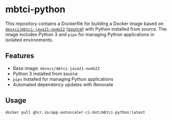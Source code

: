 # mbtci-python
This repository contains a Dockerfile for building a Docker image based on [`devxci/mbtci-java21-node22`](https://hub.docker.com/r/devxci/mbtci-java21-node22) ([source](https://github.com/SAP/cloud-mta-build-tool/blob/master/Dockerfile_mbtci_template)) with Python installed from source. The image includes Python 3 and `pipx` for managing Python applications in isolated environments.

## Features
- Base image: `devxci/mbtci-java21-node22`
- Python 3 installed from source
- `pipx` installed for managing Python applications
- Automated dependency updates with Renovate

## Usage
```
docker pull ghcr.io/app-autoscaler-ci-bot/mbtci-python:latest
```
